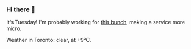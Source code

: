 ### Hi there :wave:

It's Tuesday! I'm probably working for [this bunch](https://github.com/kohofinancial), making a service more micro.

Weather in Toronto: clear, at +9°C.
